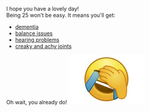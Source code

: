 I hope you have a lovely day!<br>
Being 25 won't be easy. It means you'll get:
- [dementia](https://www.who.int/news-room/fact-sheets/detail/gambling "something you can't forget")
- [balance issues](https://my.clevelandclinic.org/health/diseases/3909-alcoholism "source of your issues")
- [hearing problems](https://www.specsavers.ie/hearing/hearing-aids "you'll need hearing aids")
- [creaky and achy joints](https://www2.hse.ie/living-well/exercise/being-active-health-condition/arthritis/ "we both know your problem")

Oh wait, you already do!
<a href="/pages/surprise.html"><img src="https://raw.githubusercontent.com/corollari/crying-laughing-facepalm-emoji/master/wechat-emoji.jpg" alt="facepalm laugh" style="width: 200px;height 200px;"></a>